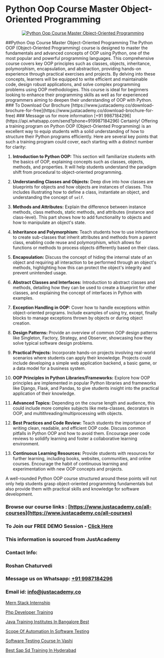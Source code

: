 # Python Oop Course Master Object-Oriented Programming

<p align="center">
  <a href="https://justacademy.co/course-detail/python-training">
    <img src="https://justacademy.co/storage2/course_image/1709713400_course_image.webp" alt="Python Oop Course Master Object-Oriented Programming">
  </a>
</p>
##Python Oop Course Master Object-Oriented Programming
The Python OOP (Object-Oriented Programming) course is designed to master the fundamentals and advanced concepts of OOP using Python, one of the most popular and powerful programming languages. This comprehensive course covers key OOP principles such as classes, objects, inheritance, polymorphism, encapsulation, and abstraction, providing hands-on experience through practical exercises and projects. By delving into these concepts, learners will be equipped to write efficient and maintainable code, design robust applications, and solve complex programming problems using OOP methodologies. This course is ideal for beginners looking to enhance their programming skills as well as for experienced programmers aiming to deepen their understanding of OOP with Python.
### To Download Our Brochure [https://www.justacademy.co/download-brochure-for-free](https://www.justacademy.co/download-brochure-for-free)
### Message us for more information [+91 9987184296](https://api.whatsapp.com/send?phone=919987184296)
Certainly! Offering a training program on Python OOP (Object-Oriented Programming) is an excellent way to equip students with a solid understanding of how to structure their Python programs efficiently. Here are several key points that such a training program could cover, each starting with a distinct number for clarity:

1) **Introduction to Python OOP:** This section will familiarize students with the basics of OOP, explaining concepts such as classes, objects, methods, and properties. It will help students understand the paradigm shift from procedural to object-oriented programming.

2) **Understanding Classes and Objects:** Deep dive into how classes are blueprints for objects and how objects are instances of classes. This includes illustrating how to define a class, instantiate an object, and understanding the concept of `self`.

3) **Methods and Attributes:** Explain the difference between instance methods, class methods, static methods, and attributes (instance and class-level). This part shows how to add functionality to objects and how to manipulate an object's state.

4) **Inheritance and Polymorphism:** Teach students how to use inheritance to create sub-classes that inherit attributes and methods from a parent class, enabling code reuse and polymorphism, which allows for functions or methods to process objects differently based on their class.

5) **Encapsulation:** Discuss the concept of hiding the internal state of an object and requiring all interaction to be performed through an object's methods, highlighting how this can protect the object's integrity and prevent unintended usage.

6) **Abstract Classes and Interfaces:** Introduction to abstract classes and methods, detailing how they can be used to create a blueprint for other classes, and explaining the concept of interfaces in Python with examples.

7) **Exception Handling in OOP:** Cover how to handle exceptions within object-oriented programs. Include examples of using try, except, finally blocks to manage exceptions thrown by objects or during object creation.

8) **Design Patterns:** Provide an overview of common OOP design patterns like Singleton, Factory, Strategy, and Observer, showcasing how they solve typical software design problems.

9) **Practical Projects:** Incorporate hands-on projects involving real-world scenarios where students can apply their knowledge. Projects could include developing a simple web application backend, a basic game, or a data model for a business system.

10) **OOP Principles in Python Libraries/Frameworks:** Explore how OOP principles are implemented in popular Python libraries and frameworks like Django, Flask, and Pandas, to give students insight into the practical application of their knowledge.

11) **Advanced Topics:** Depending on the course length and audience, this could include more complex subjects like meta-classes, decorators in OOP, and multithreading/multiprocessing with objects.

12) **Best Practices and Code Review:** Teach students the importance of writing clean, readable, and efficient OOP code. Discuss common pitfalls in Python OOP and how to avoid them. Encourage peer code reviews to solidify learning and foster a collaborative learning environment.

13) **Continuous Learning Resources:** Provide students with resources for further learning, including books, websites, communities, and online courses. Encourage the habit of continuous learning and experimentation with new OOP concepts and projects.

A well-rounded Python OOP course structured around these points will not only help students grasp object-oriented programming fundamentals but also provide them with practical skills and knowledge for software development.

### Browse our course links : [https://www.justacademy.co/all-courses](https://www.justacademy.co/all-courses) 
### To Join our FREE DEMO Session - [Click Here](https://www.justacademy.co/register-for-course-demo)


### This information is sourced from JustAcademy
### Contact Info:
### Roshan Chaturvedi
### Message us on Whatsapp: [+91 9987184296](https://api.whatsapp.com/send?phone=919987184296)
### Email id: [info@justacademy.co](mailto:info@justacademy.co)
                
[Mern Stack Internship](https://www.linkedin.com/pulse/mern-stack-internship-justacademy-coimbatore-g8roc/)

[Php Developer Training](https://www.linkedin.com/pulse/php-developer-training-software-training-sunnyvale-20vjc?trackingId=SP7h4wP2dbAmV5ZVQZtt9A%3D%3D&lipi=urn%3Ali%3Apage%3Ad_flagship3_company_admin%3BzThijShxRS6J0WzPkYT7Lg%3D%3D)

[Java Training Institutes In Bangalore Best](https://medium.com/@ranepooja/java-training-institutes-in-bangalore-best-4e6352db5cd2)

[Scope Of Automation In Software Testing](https://medium.com/@surajvaishnav5015/scope-of-automation-in-software-testing-29c3703710f2)

[Software Testing Course In Vashi](https://justacademyin.github.io/justacademy/software-testing-course-in-vashi)

[Best Sap Sd Training In Hyderabad](https://justacademyin.github.io/justacademy/best-sap-sd-training-in-hyderabad)

